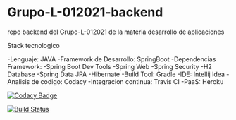 # Grupo-L-012021-backend
repo backend del Grupo-L-012021 de la materia desarrollo de aplicaciones

Stack tecnologico

-Lenguaje: JAVA
-Framework de Desarrollo: SpringBoot
-Dependencias Framework:
      -Spring Boot Dev Tools
      -Spring Web
      -Spring Security
      -H2 Database
      -Spring Data JPA
-Hibernate
-Build Tool: Gradle
-IDE: Intellij Idea
-Analisis de codigo: Codacy
-Integracion continua: Travis CI
-PaaS: Heroku



[![Codacy Badge](https://app.codacy.com/project/badge/Grade/1058654d0a564a29a6cccb34542e65da)](https://www.codacy.com/gh/Salgadoema/Grupo-L-012021-backend/dashboard?utm_source=github.com&amp;utm_medium=referral&amp;utm_content=Salgadoema/Grupo-L-012021-backend&amp;utm_campaign=Badge_Grade)

[![Build Status](https://travis-ci.org/Salgadoema/Grupo-L-012021-backend.svg?branch=main)](https://travis-ci.org/Salgadoema/Grupo-L-012021-backend)



